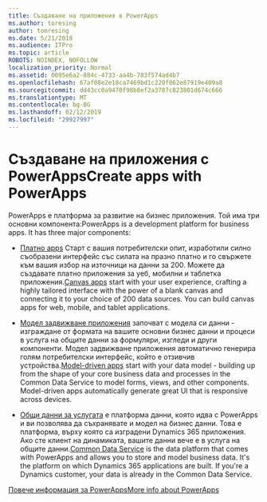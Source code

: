 ```yaml
---
title: Създаване на приложения в PowerApps
ms.author: toresing
author: tomresing
ms.date: 5/21/2018
ms.audience: ITPro
ms.topic: article
ROBOTS: NOINDEX, NOFOLLOW
localization_priority: Normal
ms.assetid: 0095e6a2-884c-4733-aa4b-783f574ad4b7
ms.openlocfilehash: 67af08e2e18ca7469bd1c220f062e87919e409a8
ms.sourcegitcommit: dd43cc0a9470f98b8ef2a3787c823801d674c666
ms.translationtype: MT
ms.contentlocale: bg-BG
ms.lasthandoff: 02/12/2019
ms.locfileid: "29927997"
---
```

# <a name="create-apps-with-powerapps"></a><span data-ttu-id="74445-102">Създаване на приложения с PowerApps</span><span class="sxs-lookup"><span data-stu-id="74445-102">Create apps with PowerApps</span></span>

<span data-ttu-id="74445-p101">PowerApps е платформа за развитие на бизнес приложения. Той има три основни компонента:</span><span class="sxs-lookup"><span data-stu-id="74445-p101">PowerApps is a development platform for business apps. It has three major components:</span></span> 
  
- <span data-ttu-id="74445-p102">[Платно apps](https://go.microsoft.com/fwlink/?linkid=874495) Старт с вашия потребителски опит, изработили силно съобразени интерфейс със силата на празно платно и го свържете към вашия избор на източници на данни за 200. Можете да създавате платно приложения за уеб, мобилни и таблетка приложения.</span><span class="sxs-lookup"><span data-stu-id="74445-p102">[Canvas apps](https://go.microsoft.com/fwlink/?linkid=874495) start with your user experience, crafting a highly tailored interface with the power of a blank canvas and connecting it to your choice of 200 data sources. You can build canvas apps for web, mobile, and tablet applications.</span></span> 
    
- <span data-ttu-id="74445-p103">[Модел задвижване приложения](https://go.microsoft.com/fwlink/?linkid=874496) започват с модела си данни - изграждане от формата на вашите основни бизнес данни и процеси в услуга на общите данни за формуляри, изгледи и други компоненти. Модел задвижване приложения автоматично генерира голям потребителски интерфейс, който е отзивчив устройства.</span><span class="sxs-lookup"><span data-stu-id="74445-p103">[Model-driven apps](https://go.microsoft.com/fwlink/?linkid=874496) start with your data model - building up from the shape of your core business data and processes in the Common Data Service to model forms, views, and other components. Model-driven apps automatically generate great UI that is responsive across devices.</span></span> 
    
- <span data-ttu-id="74445-p104">[Общи данни за услугата](https://go.microsoft.com/fwlink/?linkid=874497) е платформа данни, която идва с PowerApps и ви позволява да съхранявате и модел на бизнес данни. Това е платформа, върху която са изградени Dynamics 365 приложения. Ако сте клиент на динамиката, вашите данни вече е в услуга на общите данни.</span><span class="sxs-lookup"><span data-stu-id="74445-p104">[Common Data Service](https://go.microsoft.com/fwlink/?linkid=874497) is the data platform that comes with PowerApps and allows you to store and model business data. It's the platform on which Dynamics 365 applications are built. If you're a Dynamics customer, your data is already in the Common Data Service.</span></span> 
    
[<span data-ttu-id="74445-112">Повече информация за PowerApps</span><span class="sxs-lookup"><span data-stu-id="74445-112">More info about PowerApps</span></span>](https://go.microsoft.com/fwlink/?linkid=874498)
  

